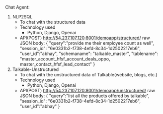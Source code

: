 Chat Agent:
  1. NLP2SQL
     - To chat with the structured data
     - Technology used
       - Python, Django, Openai
     - API(POST)
       http://54.237.107.120:8001/demoapp/structured/
       raw JSON body: {
        "query":"provide me their employee count as well",
        "session_id": "6e0331b2-f738-4efd-8c34-1d2502217eb6",
        "user_id":"abhay",
        "schemaname": "talkable_master",
        "tablename": "master_account_hfsf_account_deals_oppo, master_contact_hfsf_lead_contact"
    }
  2. Talkable-Unstructured
     - To chat with the unstructured data of Talkable(website, blogs, etc.)
     - Technology used
       - Python, Django, Openai
     - API(POST)
       http://54.237.107.120:8001/demoapp/unstructured/
       raw JSON body: {
        "query":"list all the products offered by talkable",
        "session_id": "6e0331b2-f738-4efd-8c34-1d2502217eb6",
        "user_id":"abhay"
    }
     
